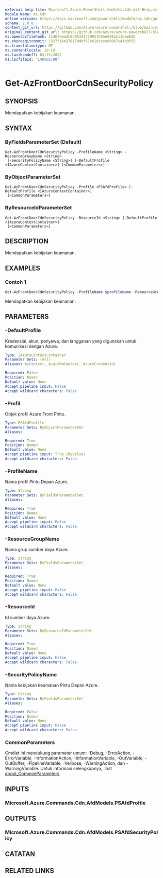 ```yaml
---
external help file: Microsoft.Azure.PowerShell.Cmdlets.Cdn.dll-Help.xml
Module Name: Az.Cdn
online version: https://docs.microsoft.com/powershell/module/az.cdn/get-azfrontdoorcdnsecuritypolicy
schema: 2.0.0
content_git_url: https://github.com/Azure/azure-powershell/blob/main/src/Cdn/Cdn/help/Get-AzFrontDoorCdnSecurityPolicy.md
original_content_git_url: https://github.com/Azure/azure-powershell/blob/main/src/Cdn/Cdn/help/Get-AzFrontDoorCdnSecurityPolicy.md
ms.openlocfilehash: 22d6fdeadc9d85141759957b95e8982e11dae82b
ms.sourcegitcommit: 1927316437817d48f97c62dceced0067c41b95f2
ms.translationtype: MT
ms.contentlocale: id-ID
ms.lasthandoff: 03/15/2022
ms.locfileid: "140001798"
---
```

# Get-AzFrontDoorCdnSecurityPolicy

## SYNOPSIS
Mendapatkan kebijakan keamanan.

## SYNTAX

### ByFieldsParameterSet (Default)
```
Get-AzFrontDoorCdnSecurityPolicy -ProfileName <String> -ResourceGroupName <String>
 [-SecurityPolicyName <String>] [-DefaultProfile <IAzureContextContainer>] [<CommonParameters>]
```

### ByObjectParameterSet
```
Get-AzFrontDoorCdnSecurityPolicy -Profile <PSAfdProfile> [-DefaultProfile <IAzureContextContainer>]
 [<CommonParameters>]
```

### ByResourceIdParameterSet
```
Get-AzFrontDoorCdnSecurityPolicy -ResourceId <String> [-DefaultProfile <IAzureContextContainer>]
 [<CommonParameters>]
```

## DESCRIPTION
Mendapatkan kebijakan keamanan.

## EXAMPLES

### Contoh 1
```powershell
Get-AzFrontDoorCdnSecurityPolicy -ProfileName $profileName -ResourceGroupName $resourceGroupName -SecurityPolicyName $securityPolicyName
```

Mendapatkan kebijakan keamanan.

## PARAMETERS

### -DefaultProfile
Kredensial, akun, penyewa, dan langganan yang digunakan untuk komunikasi dengan Azure.

```yaml
Type: IAzureContextContainer
Parameter Sets: (All)
Aliases: AzContext, AzureRmContext, AzureCredential

Required: False
Position: Named
Default value: None
Accept pipeline input: False
Accept wildcard characters: False
```

### -Profil
Objek profil Azure Front Pintu.

```yaml
Type: PSAfdProfile
Parameter Sets: ByObjectParameterSet
Aliases:

Required: True
Position: Named
Default value: None
Accept pipeline input: True (ByValue)
Accept wildcard characters: False
```

### -ProfileName
Nama profil Pintu Depan Azure.

```yaml
Type: String
Parameter Sets: ByFieldsParameterSet
Aliases:

Required: True
Position: Named
Default value: None
Accept pipeline input: False
Accept wildcard characters: False
```

### -ResourceGroupName
Nama grup sumber daya Azure.

```yaml
Type: String
Parameter Sets: ByFieldsParameterSet
Aliases:

Required: True
Position: Named
Default value: None
Accept pipeline input: False
Accept wildcard characters: False
```

### -ResourceId
Id sumber daya Azure.

```yaml
Type: String
Parameter Sets: ByResourceIdParameterSet
Aliases:

Required: True
Position: Named
Default value: None
Accept pipeline input: False
Accept wildcard characters: False
```

### -SecurityPolicyName
Nama kebijakan keamanan Pintu Depan Azure.

```yaml
Type: String
Parameter Sets: ByFieldsParameterSet
Aliases:

Required: False
Position: Named
Default value: None
Accept pipeline input: False
Accept wildcard characters: False
```

### CommonParameters
Cmdlet ini mendukung parameter umum: -Debug, -ErrorAction, -ErrorVariable, -InformationAction, -InformationVariable, -OutVariable, -OutBuffer, -PipelineVariable, -Verbose, -WarningAction, dan -WarningVariable. Untuk informasi selengkapnya, lihat [about_CommonParameters](http://go.microsoft.com/fwlink/?LinkID=113216).

## INPUTS

### Microsoft.Azure.Commands.Cdn.AfdModels.PSAfdProfile

## OUTPUTS

### Microsoft.Azure.Commands.Cdn.AfdModels.PSAfdSecurityPolicy

## CATATAN

## RELATED LINKS
